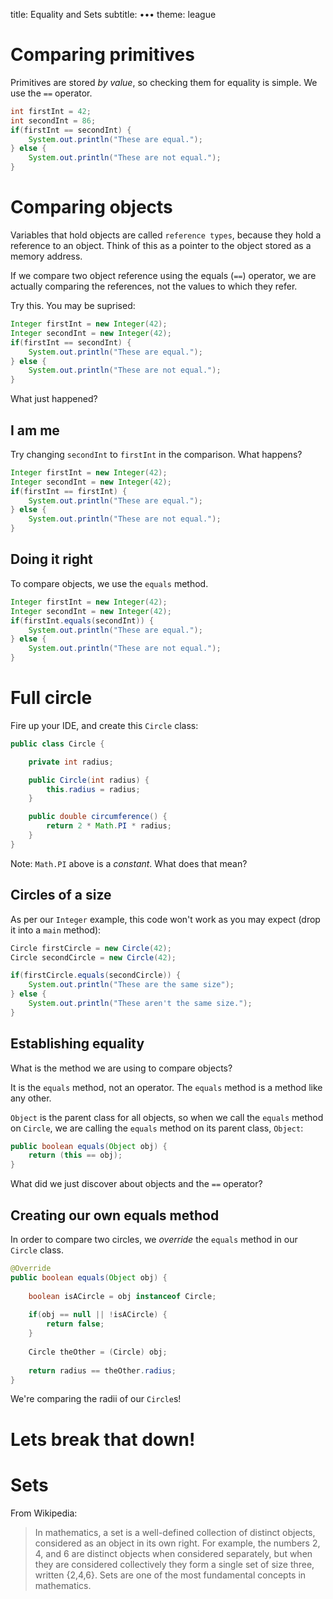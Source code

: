 title: Equality and Sets
subtitle: •••
theme: league

# Comparing primitives

Primitives are stored *by value*, so checking them for equality is simple. We use the `==` operator.

```java
int firstInt = 42;
int secondInt = 86;
if(firstInt == secondInt) {
	System.out.println("These are equal.");
} else {
	System.out.println("These are not equal.");
}
```

# Comparing objects

Variables that hold objects are called `reference types`, because they hold a reference to an object. Think of this as a pointer to the object stored as a memory address.

If we compare two object reference using the equals (`==`) operator, we are actually comparing the references, not the values to which they refer.

Try this. You may be suprised:

```java
Integer firstInt = new Integer(42);
Integer secondInt = new Integer(42);
if(firstInt == secondInt) {
	System.out.println("These are equal.");
} else {
	System.out.println("These are not equal.");
}
```

What just happened?

## I am me

Try changing `secondInt` to `firstInt` in the comparison. What happens?

```java
Integer firstInt = new Integer(42);
Integer secondInt = new Integer(42);
if(firstInt == firstInt) {
	System.out.println("These are equal.");
} else {
	System.out.println("These are not equal.");
}
```


## Doing it right

To compare objects, we use the `equals` method.

```java
Integer firstInt = new Integer(42);
Integer secondInt = new Integer(42);
if(firstInt.equals(secondInt)) {
	System.out.println("These are equal.");
} else {
	System.out.println("These are not equal.");
}
```

# Full circle

Fire up your IDE, and create this `Circle` class:

```java
public class Circle {

	private int radius;

	public Circle(int radius) {
		this.radius = radius;
	}

	public double circumference() {
		return 2 * Math.PI * radius;
	}
}
```

Note: `Math.PI` above is a *constant*. What does that mean?

## Circles of a size

As per our `Integer` example, this code won't work as you may expect (drop it into a `main` method):

```java
Circle firstCircle = new Circle(42);
Circle secondCircle = new Circle(42);

if(firstCircle.equals(secondCircle)) {
	System.out.println("These are the same size");
} else {
	System.out.println("These aren't the same size.");
}
```

## Establishing equality

What is the method we are using to compare objects?

It is the `equals` method, not an operator. The `equals` method is a method like any other.

`Object` is the parent class for all objects, so when we call the `equals` method on `Circle`, we are calling the `equals` method on its parent class, `Object`:

```java
public boolean equals(Object obj) {
    return (this == obj);
}
```

What did we just discover about objects and the `==` operator?

## Creating our own equals method

In order to compare two circles, we *override* the `equals` method in our `Circle` class.

```java
@Override
public boolean equals(Object obj) {
	
	boolean isACircle = obj instanceof Circle;
	
	if(obj == null || !isACircle) {
		return false;
	}
	
	Circle theOther = (Circle) obj;
	
	return radius == theOther.radius;
}
```

We're comparing the radii of our `Circle`s!

# Lets break that down!

# Sets

From Wikipedia:

> In mathematics, a set is a well-defined collection of distinct objects, considered as an object in its own right. For example, the numbers 2, 4, and 6 are distinct objects when considered separately, but when they are considered collectively they form a single set of size three, written {2,4,6}. Sets are one of the most fundamental concepts in mathematics. 